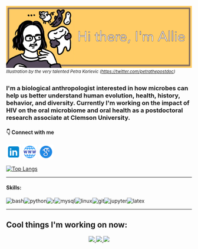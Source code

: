 ![Banner](https://github.com/aemann01/aemann01/blob/main/banner.png)
<sup>*Illustration by the very talented Petra Korlevic (https://twitter.com/petrathepostdoc)*

### I'm a biological anthropologist interested in how microbes can help us better understand human evolution, health, history, behavior, and diversity. Currently I'm working on the impact of HIV on the oral microbiome and oral health as a postdoctoral research associate at Clemson University.

#### :point_down: Connect with me

[<img src='https://github.com/aemann01/aemann01/blob/main/icons8-linkedin.svg' alt='linkedin' height='40'>](https://www.linkedin.com/in/allison-mann-70bab816a/)  [<img src='https://github.com/aemann01/aemann01/blob/main/icons8-website-48.png' alt='website' height='40'>](https://aemann01.github.io/) [<img src='https://github.com/aemann01/aemann01/blob/main/icons8-google-scholar-48.png' alt='googlescholar' height='40'>](https://scholar.google.com/citations?user=BcHAnkwAAAAJ&hl)  

[![Top Langs](https://github-readme-stats-git-masterrstaa-rickstaa.vercel.app/api/top-langs/?username=aemann01&layout=compact&hide=html,jupyter%20notebook,batchfile&theme=algolia&border_radius=20)](https://github.com/aemann01/github-readme-stats)

------------

#### Skills:
<img align="left" alt="bash" src="https://img.shields.io/badge/Bash%20-171A21.svg?&style=for-the-badge&logo=gnubash&logoColor=white" />
<img align="left" alt="python" src="https://img.shields.io/badge/Python%20-171A21.svg?&style=for-the-badge&logo=python&logoColor=white" />
<img align="left" alt="r" src="https://img.shields.io/badge/R%20-171A21.svg?&style=for-the-badge&logo=r&logoColor=white" />
<img align="left" alt="mysql" src="https://img.shields.io/badge/MySQL%20-171A21.svg?&style=for-the-badge&logo=mysql&logoColor=white" />
<img align="left" alt="linux" src="https://img.shields.io/badge/Linux%20-171A21.svg?&style=for-the-badge&logo=linux&logoColor=white" />
<img align="left" alt="git" src="https://img.shields.io/badge/Git%20-171A21.svg?&style=for-the-badge&logo=git&logoColor=white" />
<img align="left" alt="jupyter" src="https://img.shields.io/badge/Jupyter%20-171A21.svg?&style=for-the-badge&logo=jupyter&logoColor=white" />
<img align="left" alt="latex" src="https://img.shields.io/badge/Latex%20-171A21.svg?&style=for-the-badge&logo=latex&logoColor=white" />


<br>

------------
## Cool things I'm working on now:



<p align="center">
		<a href="https://github.com/aemann01/long_oral_microbiome">
		<img src="https://denvercoder1-github-readme-stats.vercel.app/api/pin/?username=aemann01&repo=long_oral_microbiome&bg_color=010101&title_color=FFCC66&hide_border=false&icon_color=FFCC66&show_icons=true&text_color=ffffff">
	<a href="https://github.com/aemann01/ads_plaque">
		<img src="https://denvercoder1-github-readme-stats.vercel.app/api/pin/?username=aemann01&repo=ads_plaque&bg_color=010101&title_color=FFCC66&hide_border=false&icon_color=FFCC66&show_icons=true&text_color=ffffff">	
	<a href="https://github.com/aemann01/domhain/tree/main/2022-HIV_oral_microbiome">
	<img src="https://denvercoder1-github-readme-stats.vercel.app/api/pin/?username=aemann01&repo=domhain&bg_color=010101&title_color=FFCC66&hide_border=false&icon_color=FFCC66&show_icons=true&text_color=ffffff">
	</a>
</p>

  
  
  
  



